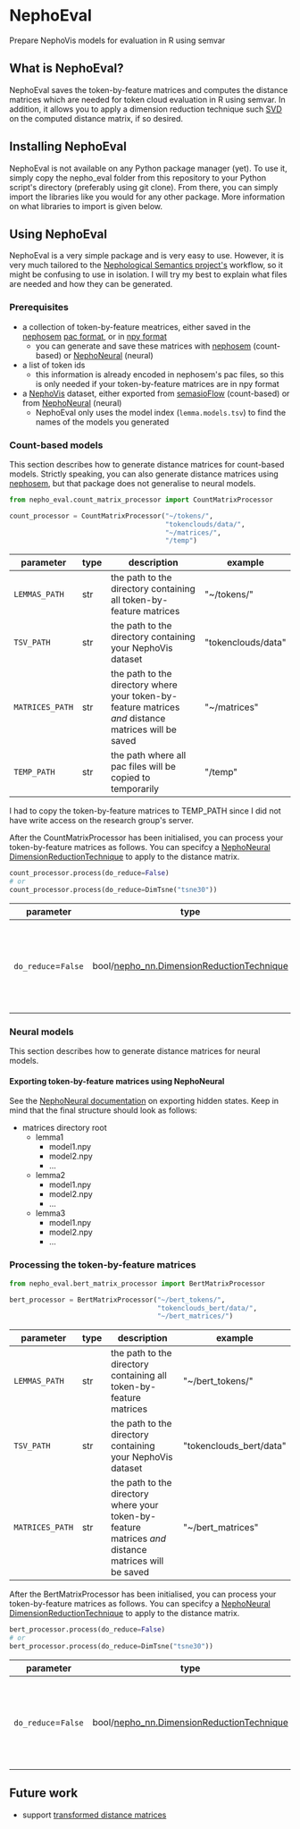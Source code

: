 # NephoEval
Prepare NephoVis models for evaluation in R using semvar

## What is NephoEval?

NephoEval saves the token-by-feature matrices and computes the distance matrices which are needed for token cloud evaluation in R using semvar. In addition, it allows you to apply a dimension reduction technique such [SVD](https://en.wikipedia.org/wiki/Singular_value_decomposition) on the computed distance matrix, if so desired.

## Installing NephoEval

NephoEval is not available on any Python package manager (yet). To use it, simply copy the nepho_eval folder from this repository to your Python script's directory (preferably using git clone). From there, you can simply import the libraries like you would for any other package. More information on what libraries to import is given below.

## Using NephoEval

NephoEval is a very simple package and is very easy to use. However, it is very much tailored to the [Nephological Semantics project's](https://www.arts.kuleuven.be/ling/qlvl/projects/current/nephological-semantics) workflow, so it might be confusing to use in isolation. I will try my best to explain what files are needed and how they can be generated.

### Prerequisites

- a collection of token-by-feature meatrices, either saved in the [nephosem](https://github.com/QLVL/nephosem) [pac format](https://github.com/QLVL/nephosem/blob/e0e768125b3e03e418ac81ca9940ca3b219277ce/nephosem/core/matrix.py#L1316-L1366), or in [npy format](https://numpy.org/devdocs/reference/generated/numpy.lib.format.html)
    - you can generate and save these matrices with [nephosem](https://github.com/QLVL/nephosem) (count-based) or [NephoNeural](https://github.com/AntheSevenants/NephoNeural) (neural)
- a list of token ids
    - this information is already encoded in nephosem's pac files, so this is only needed if your token-by-feature matrices are in npy format
- a [NephoVis](https://github.com/QLVL/NephoVis) dataset, either exported from [semasioFlow](https://github.com/montesmariana/semasioFlow) (count-based) or from [NephoNeural](https://github.com/AntheSevenants/NephoNeural) (neural)
    - NephoEval only uses the model index (`lemma.models.tsv`) to find the names of the models you generated

### Count-based models

This section describes how to generate distance matrices for count-based models. Strictly speaking, you can also generate distance matrices using [nephosem](https://github.com/QLVL/nephosem), but that package does not generalise to neural models.

```python
from nepho_eval.count_matrix_processor import CountMatrixProcessor

count_processor = CountMatrixProcessor("~/tokens/",
                                       "tokenclouds/data/",
                                       "~/matrices/",
                                       "/temp")
```

| parameter | type    | description                                      | example |
| --------- | ------- | ------------------------------------------------ | -------| 
| `LEMMAS_PATH` | str | the path to the directory containing all token-by-feature matrices | "~/tokens/" |
| `TSV_PATH` | str | the path to the directory containing your NephoVis dataset | "tokenclouds/data" |
| `MATRICES_PATH` | str | the path to the directory where your token-by-feature matrices *and* distance matrices will be saved| "~/matrices" |
| `TEMP_PATH`| str | the path where all pac files will be copied to temporarily | "/temp" |

I had to copy the token-by-feature matrices to TEMP_PATH since I did not have write access on the research group's server.

After the CountMatrixProcessor has been initialised, you can process your token-by-feature matrices as follows. You can specifcy a [NephoNeural DimensionReductionTechnique](https://github.com/AntheSevenants/NephoNeural/blob/main/nepho_nn/dimension_reduction_technique.py) to apply to the distance matrix.
```python
count_processor.process(do_reduce=False)
# or
count_processor.process(do_reduce=DimTsne("tsne30"))
```

| parameter | type    | description                                      | example |
| --------- | ------- | ------------------------------------------------ | -------| 
| `do_reduce`=`False` | bool/[nepho_nn.DimensionReductionTechnique](https://github.com/AntheSevenants/NephoNeural/blob/main/nepho_nn/dimension_reduction_technique.py) | the dimension reduction technique to apply to the distance matrix (False=none) | `DimTsne("tsne30")` |

### Neural models

This section describes how to generate distance matrices for neural models.

#### Exporting token-by-feature matrices using NephoNeural

See the [NephoNeural documentation](https://github.com/AntheSevenants/NephoNeural#export-token-by-feature-matrices-hidden-states) on exporting hidden states. Keep in mind that the final structure should look as follows:
- matrices directory root
    - lemma1
        - model1.npy
        - model2.npy
        - ...
    - lemma2
        - model1.npy
        - model2.npy
        - ...
    - lemma3
        - model1.npy
        - model2.npy
        - ...

### Processing the token-by-feature matrices

```python
from nepho_eval.bert_matrix_processor import BertMatrixProcessor

bert_processor = BertMatrixProcessor("~/bert_tokens/",
                                     "tokenclouds_bert/data/",
                                     "~/bert_matrices/")
```

| parameter | type    | description                                      | example |
| --------- | ------- | ------------------------------------------------ | -------| 
| `LEMMAS_PATH` | str | the path to the directory containing all token-by-feature matrices | "~/bert_tokens/" |
| `TSV_PATH` | str | the path to the directory containing your NephoVis dataset | "tokenclouds_bert/data" |
| `MATRICES_PATH` | str | the path to the directory where your token-by-feature matrices *and* distance matrices will be saved| "~/bert_matrices" |

After the BertMatrixProcessor has been initialised, you can process your token-by-feature matrices as follows. You can specifcy a [NephoNeural DimensionReductionTechnique](https://github.com/AntheSevenants/NephoNeural/blob/main/nepho_nn/dimension_reduction_technique.py) to apply to the distance matrix.
```python
bert_processor.process(do_reduce=False)
# or
bert_processor.process(do_reduce=DimTsne("tsne30"))
```

| parameter | type    | description                                      | example |
| --------- | ------- | ------------------------------------------------ | -------| 
| `do_reduce`=`False` | bool/[nepho_nn.DimensionReductionTechnique](https://github.com/AntheSevenants/NephoNeural/blob/main/nepho_nn/dimension_reduction_technique.py) | the dimension reduction technique to apply to the distance matrix (False=none) | `DimTsne("tsne30")` |

## Future work

- support [transformed distance matrices](https://cloudspotting.marianamontes.me/workflow.html#cosine)